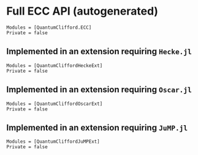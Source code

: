 # Full ECC API (autogenerated)

```@autodocs
Modules = [QuantumClifford.ECC]
Private = false
```

## Implemented in an extension requiring `Hecke.jl`

```@autodocs
Modules = [QuantumCliffordHeckeExt]
Private = false
```

## Implemented in an extension requiring `Oscar.jl`

```@autodocs
Modules = [QuantumCliffordOscarExt]
Private = false
```

## Implemented in an extension requiring `JuMP.jl`

```@autodocs
Modules = [QuantumCliffordJuMPExt]
Private = false
```